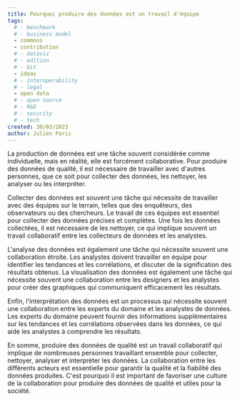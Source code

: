 ```yaml
---
title: Pourquoi produire des données est un travail d'équipe
tags: 
  # - benchmark
  # - business model
  - commons
  - contribution
  # - dataviz
  # - edition
  # - Git
  - ideas
  # - interoperability
  # - legal
  - open data
  # - open source
  # - R&D
  # - security
  # - tech
created: 30/03/2023
author: Julien Paris
---
```


La production de données est une tâche souvent considérée comme individuelle, mais en réalité, elle est forcément collaborative. Pour produire des données de qualité, il est nécessaire de travailler avec d'autres personnes, que ce soit pour collecter des données, les nettoyer, les analyser ou les interpréter.

Collecter des données est souvent une tâche qui nécessite de travailler avec des équipes sur le terrain, telles que des enquêteurs, des observateurs ou des chercheurs. Le travail de ces équipes est essentiel pour collecter des données précises et complètes. Une fois les données collectées, il est nécessaire de les nettoyer, ce qui implique souvent un travail collaboratif entre les collecteurs de données et les analystes.

L'analyse des données est également une tâche qui nécessite souvent une collaboration étroite. Les analystes doivent travailler en équipe pour identifier les tendances et les corrélations, et discuter de la signification des résultats obtenus. La visualisation des données est également une tâche qui nécessite souvent une collaboration entre les designers et les analystes pour créer des graphiques qui communiquent efficacement les résultats.

Enfin, l'interprétation des données est un processus qui nécessite souvent une collaboration entre les experts du domaine et les analystes de données. Les experts du domaine peuvent fournir des informations supplémentaires sur les tendances et les corrélations observées dans les données, ce qui aide les analystes à comprendre les résultats.

En somme, produire des données de qualité est un travail collaboratif qui implique de nombreuses personnes travaillant ensemble pour collecter, nettoyer, analyser et interpréter les données. La collaboration entre les différents acteurs est essentielle pour garantir la qualité et la fiabilité des données produites. C'est pourquoi il est important de favoriser une culture de la collaboration pour produire des données de qualité et utiles pour la société.